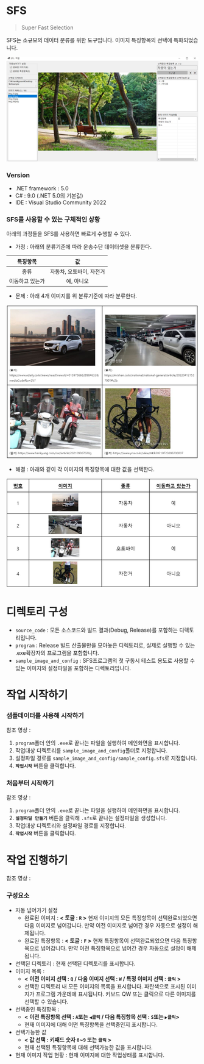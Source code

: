 # SFS

> Super Fast Selection

SFS는 소규모의 데이터 분류를 위한 도구입니다.
이미지 특징항목의 선택에 특화되었습니다.

![](./readmeImg.JPG)

### Version

- .NET framework : 5.0
- C# : 9.0 (.NET 5.0의 기본값)
- IDE : Visual Studio Community 2022

### SFS를 사용할 수 있는 구체적인 상황

아래의 과정들을 SFS를 사용하면 빠르게 수행할 수 있다.

- 가정 : 아래의 분류기준에 따라 운송수단 데이터셋을 분류한다.

|    특징항목     |            값            |
| :-------------: | :----------------------: |
|      종류       | 자동차, 오토바이, 자전거 |
| 이동하고 있는가 |        예, 아니오        |

- 문제 : 아래 4개 이미지를 위 분류기준에 따라 분류한다.

![](./readmeImg_2.JPG)

- 해결 : 아래와 같이 각 이미지의 특징항목에 대한 값을 선택한다.

![](./readmeImg_3.JPG)

# 디렉토리 구성

- `source_code` : 모든 소스코드와 빌드 결과(Debug, Release)를 포함하는 디렉토리입니다.
- `program` : Release 빌드 산출물만을 모아놓은 디렉토리로, 실제로 실행할 수 있는 .exe확장자의 프로그램을 포함합니다.
- `sample_image_and_config` : SFS프로그램의 첫 구동시 테스트 용도로 사용할 수 있는 이미지와 설정파일을 포함하는 디렉토리입니다.

# 작업 시작하기

### 샘플데이터를 사용해 시작하기

참조 영상 :

1. `program`폴더 안의 `.exe`로 끝나는 파일을 실행하여 메인화면을 표시합니다.
2. 작업대상 디렉토리를 `sample_image_and_config`폴더로 지정합니다.
3. 설정파일 경로를 `sample_image_and_config/sample_config.sfs`로 지정합니다.
4. **`작업시작`** 버튼을 클릭합니다.

### 처음부터 시작하기

참조 영상 :

1. `program`폴더 안의 `.exe`로 끝나는 파일을 실행하여 메인화면을 표시합니다.
2. **`설정파일 만들기`** 버튼을 클릭해 `.sfs`로 끝나는 설정파일을 생성합니다.
3. 작업대상 디렉토리와 설정파일 경로를 지정합니다.
4. **`작업시작`** 버튼을 클릭합니다.

# 작업 진행하기

참조 영상 :

### 구성요소

- 자동 넘어가기 설정
  - 완료된 이미지 : **< 토글 : `R` >** 현재 이미지의 모든 특징항목이 선택완료되었으면 다음 이미지로 넘어갑니다. 만약 이전 이미지로 넘어간 경우 자동으로 설정이 해제됩니다.
  - 완료된 특징항목 : **< 토글 : `F` >** 현재 특징항목이 선택완료되었으면 다음 특징항목으로 넘어갑니다. 만약 이전 특징항목으로 넘어간 경우 자동으로 설정이 해제됩니다.
- 선택된 디렉토리 : 현재 선택된 디렉토리를 표시합니다.
- 이미지 목록 :
  - **< 이전 이미지 선택 : `Q` / 다음 이미지 선택 : `W` / 특정 이미지 선택 : `클릭` >**
  - 선택한 디렉토리 내 모든 이미지의 목록을 표시합니다. 파란색으로 표시된 이미지가 프로그램 가운데에 표시됩니다. 키보드 QW 또는 클릭으로 다른 이미지를 선택할 수 있습니다.
- 선택중인 특징항목 :
  - **< 이전 특징항목 선택 : `A`또는 `◀클릭` / 다음 특징항목 선택 : `S`또는 `▶클릭`>**
  - 현재 이미지에 대해 어떤 특징항목을 선택중인지 표시합니다.
- 선택가능한 값
  - **< 값 선택 : 키패드 숫자 `0`~`9` 또는 `클릭` >**
  - 현재 선택된 특징항목에 대해 선택가능한 값을 표시합니다.
- 현재 이미지 작업 현황 : 현재 이미지에 대한 작업상태를 표시합니다.
